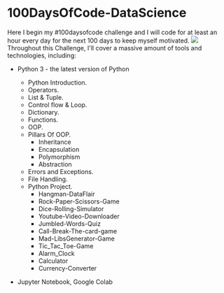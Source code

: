 # 100DaysOfCode-DataScience
Here I begin my #100daysofcode challenge and I will code for at least an hour every day for the next 100 days to keep myself motivated.
<img src="https://res.cloudinary.com/practicaldev/image/fetch/s--3mU8tx77--/c_imagga_scale,f_auto,fl_progressive,h_500,q_auto,w_1000/https://thepracticaldev.s3.amazonaws.com/i/u5d7sosk30lm7pex8lqc.png">
Throughout this Challenge, I'll cover a massive amount of tools and technologies, including:
* Python 3 - the latest version of Python
   * Python Introduction.
   * Operators.
   * List & Tuple.
   * Control flow & Loop.
   * Dictionary.
   * Functions.
   * OOP.
   * Pillars Of OOP.
      * Inheritance
      * Encapsulation
      * Polymorphism
      * Abstraction
   * Errors and Exceptions.
   * File Handling.
   * Python Project.
      * Hangman-DataFlair
      * Rock-Paper-Scissors-Game
      * Dice-Rolling-Simulator
      * Youtube-Video-Downloader
      * Jumbled-Words-Quiz
      * Call-Break-The-card-game
      * Mad-LibsGenerator-Game
      * Tic_Tac_Toe-Game
      * Alarm_Clock
      * Calculator
      * Currency-Converter
   
* Jupyter Notebook, Google Colab
